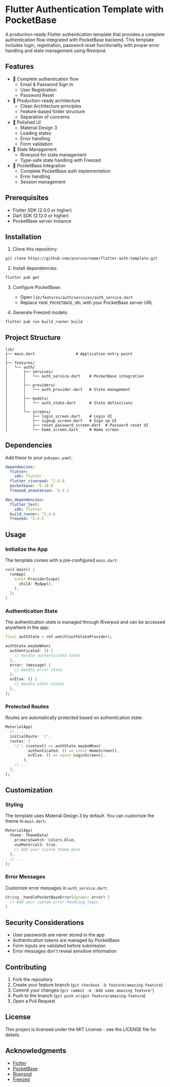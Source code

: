 # Flutter Authentication Template with PocketBase

A production-ready Flutter authentication template that provides a complete authentication flow integrated with PocketBase backend. This template includes login, registration, password reset functionality with proper error handling and state management using Riverpod.

## Features

- 🔐 Complete authentication flow
  - Email & Password Sign In
  - User Registration
  - Password Reset
- 🎯 Production-ready architecture
  - Clean Architecture principles
  - Feature-based folder structure
  - Separation of concerns
- 📱 Polished UI
  - Material Design 3
  - Loading states
  - Error handling
  - Form validation
- 🔄 State Management
  - Riverpod for state management
  - Type-safe state handling with Freezed
- 🔌 PocketBase Integration
  - Complete PocketBase auth implementation
  - Error handling
  - Session management

## Prerequisites

- Flutter SDK (2.0.0 or higher)
- Dart SDK (2.12.0 or higher)
- PocketBase server instance

## Installation

1. Clone this repository:
```bash
git clone https://github.com/yourusername/flutter-auth-template.git
```

2. Install dependencies:
```bash
flutter pub get
```

3. Configure PocketBase:
   - Open `lib/features/auth/services/auth_service.dart`
   - Replace `YOUR_POCKETBASE_URL` with your PocketBase server URL

4. Generate Freezed models:
```bash
flutter pub run build_runner build
```

## Project Structure

```
lib/
├── main.dart                  # Application entry point
│
├── features/
│   └── auth/
│       ├── services/
│       │   └── auth_service.dart    # PocketBase integration
│       │
│       ├── providers/
│       │   └── auth_provider.dart   # State management
│       │
│       ├── models/
│       │   └── auth_state.dart      # State definitions
│       │
│       └── screens/
│           ├── login_screen.dart    # Login UI
│           ├── signup_screen.dart   # Sign up UI
│           ├── reset_password_screen.dart  # Password reset UI
│           └── home_screen.dart     # Home screen
```

## Dependencies

Add these to your `pubspec.yaml`:

```yaml
dependencies:
  flutter:
    sdk: flutter
  flutter_riverpod: ^2.4.0
  pocketbase: ^0.18.0
  freezed_annotation: ^2.4.1

dev_dependencies:
  flutter_test:
    sdk: flutter
  build_runner: ^2.4.6
  freezed: ^2.4.5
```

## Usage

### Initialize the App

The template comes with a pre-configured `main.dart`:

```dart
void main() {
  runApp(
    const ProviderScope(
      child: MyApp(),
    ),
  );
}
```

### Authentication State

The authentication state is managed through Riverpod and can be accessed anywhere in the app:

```dart
final authState = ref.watch(authStateProvider);

authState.maybeWhen(
  authenticated: () {
    // Handle authenticated state
  },
  error: (message) {
    // Handle error state
  },
  orElse: () {
    // Handle other states
  },
);
```

### Protected Routes

Routes are automatically protected based on authentication state:

```dart
MaterialApp(
  // ...
  initialRoute: '/',
  routes: {
    '/': (context) => authState.maybeWhen(
          authenticated: () => const HomeScreen(),
          orElse: () => const LoginScreen(),
        ),
    // ...
  },
);
```

## Customization

### Styling

The template uses Material Design 3 by default. You can customize the theme in `main.dart`:

```dart
MaterialApp(
  theme: ThemeData(
    primarySwatch: Colors.blue,
    useMaterial3: true,
    // Add your custom theme data
  ),
  // ...
);
```

### Error Messages

Customize error messages in `auth_service.dart`:

```dart
String _handlePocketBaseError(dynamic error) {
  // Add your custom error handling logic
}
```

## Security Considerations

- User passwords are never stored in the app
- Authentication tokens are managed by PocketBase
- Form inputs are validated before submission
- Error messages don't reveal sensitive information

## Contributing

1. Fork the repository
2. Create your feature branch (`git checkout -b feature/amazing-feature`)
3. Commit your changes (`git commit -m 'Add some amazing feature'`)
4. Push to the branch (`git push origin feature/amazing-feature`)
5. Open a Pull Request

## License

This project is licensed under the MIT License - see the LICENSE file for details.

## Acknowledgments

- [Flutter](https://flutter.dev)
- [PocketBase](https://pocketbase.io)
- [Riverpod](https://riverpod.dev)
- [Freezed](https://pub.dev/packages/freezed)